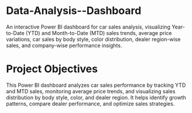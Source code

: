 # Data-Analysis--Dashboard
An interactive Power BI dashboard for car sales analysis, visualizing Year-to-Date (YTD) and Month-to-Date (MTD) sales trends, average price variations, car sales by body style, color distribution, dealer region-wise sales, and company-wise performance insights.
# Project Objectives
This Power BI dashboard analyzes car sales performance by tracking YTD and MTD sales, monitoring average price trends, and visualizing sales distribution by body style, color, and dealer region. It helps identify growth patterns, compare dealer performance, and optimize sales strategies.







